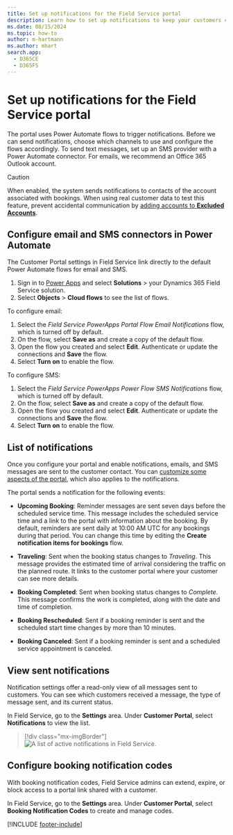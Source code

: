 ```yaml
---
title: Set up notifications for the Field Service portal
description: Learn how to set up notifications to keep your customers current on their bookings and appointments.
ms.date: 08/15/2024
ms.topic: how-to
author: m-hartmann
ms.author: mhart
search.app:
  - D365CE
  - D365FS
---
```


# Set up notifications for the Field Service portal

The portal uses Power Automate flows to trigger notifications. Before we can send notifications, choose which channels to use and configure the flows accordingly. To send text messages, set up an SMS provider with a Power Automate connector. For emails, we recommend an Office 365 Outlook account.

> [!CAUTION]
> When enabled, the system sends notifications to contacts of the account associated with bookings. When using real customer data to test this feature, prevent accidental communication by [adding accounts to **Excluded Accounts**](create-configure-customer-portal.md#configure-the-customer-portal-settings).

## Configure email and SMS connectors in Power Automate

The Customer Portal settings in Field Service link directly to the default Power Automate flows for email and SMS.

1. Sign in to [Power Apps](https://make.powerapps.com) and select **Solutions** > your Dynamics 365 Field Service solution.
1. Select **Objects** > **Cloud flows** to see the list of flows.

To configure email:

1. Select the *Field Service PowerApps Portal Flow Email Notifications* flow, which is turned off by default.
1. On the flow, select **Save as** and create a copy of the default flow.
1. Open the flow you created and select **Edit**. Authenticate or update the connections and **Save** the flow.
1. Select **Turn on** to enable the flow.

To configure SMS:

1. Select the *Field Service PowerApps Power Flow SMS Notifications* flow, which is turned off by default.
1. On the flow, select **Save as** and create a copy of the default flow.
1. Open the flow you created and select **Edit**. Authenticate or update the connections and **Save** the flow.
1. Select **Turn on** to enable the flow.

## List of notifications

Once you configure your portal and enable notifications, emails, and SMS messages are sent to the customer contact. You can [customize some aspects of the portal](create-configure-customer-portal.md#customize-the-portal-design), which also applies to the notifications.

The portal sends a notification for the following events:

- **Upcoming Booking**: Reminder messages are sent seven days before the scheduled service time. This message includes the scheduled service time and a link to the portal with information about the booking. By default, reminders are sent daily at 10:00 AM UTC for any bookings during that period. You can change this time by editing the **Create notification items for bookings** flow.

- **Traveling**: Sent when the booking status changes to *Traveling*. This message provides the estimated time of arrival considering the traffic on the planned route. It links to the customer portal where your customer can see more details.

- **Booking Completed**: Sent when booking status changes to *Complete*. This message confirms the work is completed, along with the date and time of completion.

- **Booking Rescheduled**: Sent if a booking reminder is sent and the scheduled start time changes by more than 10 minutes.

- **Booking Canceled**: Sent if a booking reminder is sent and a scheduled service appointment is canceled.

## View sent notifications

Notification settings offer a read-only view of all messages sent to customers. You can see which customers received a message, the type of message sent, and its current status.

In Field Service, go to the **Settings** area. Under **Customer Portal**, select **Notifications** to view the list.

> [!div class="mx-imgBorder"]
> ![A list of active notifications in Field Service.](./media/07_FSSettings_notifications.jpg)

## Configure booking notification codes

With booking notification codes, Field Service admins can extend, expire, or block access to a portal link shared with a customer.

In Field Service, go to the **Settings** area. Under **Customer Portal**, select **Booking Notification Codes** to create and manage codes.

[!INCLUDE [footer-include](../includes/footer-banner.md)]
